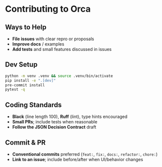 # Contributing to Orca

## Ways to Help
- **File issues** with clear repro or proposals
- **Improve docs** / examples
- **Add tests** and small features discussed in issues

## Dev Setup
```bash
python -m venv .venv && source .venv/bin/activate
pip install -e ".[dev]"
pre-commit install
pytest -q
```

## Coding Standards
- **Black** (line length 100), **Ruff** (lint), type hints encouraged
- **Small PRs**; include tests when reasonable
- **Follow the JSON Decision Contract** draft

## Commit & PR
- **Conventional commits** preferred (`feat:`, `fix:`, `docs:`, `refactor:`, `chore:`)
- **Link to an issue**; include before/after when UI/behavior changes


